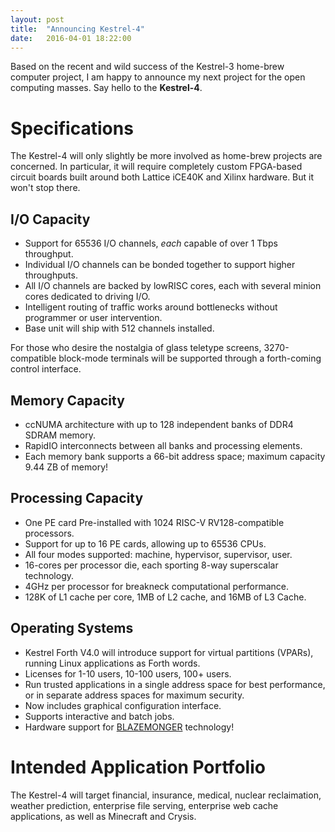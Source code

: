 ```yaml
---
layout: post
title:  "Announcing Kestrel-4"
date:   2016-04-01 18:22:00
---
```


Based on the recent and wild success of the Kestrel-3 home-brew computer project,
I am happy to announce my next project for the open computing masses.
Say hello to the <b>Kestrel-4</b>.

# Specifications

The Kestrel-4 will only slightly be more involved as home-brew projects are concerned.
In particular, it will require completely custom FPGA-based circuit boards
built around both Lattice iCE40K and Xilinx hardware.  But it won't stop there.

## I/O Capacity

* Support for 65536 I/O channels, *each* capable of over 1 Tbps throughput.
* Individual I/O channels can be bonded together to support higher throughputs.
* All I/O channels are backed by lowRISC cores, each with several minion cores dedicated to driving I/O.
* Intelligent routing of traffic works around bottlenecks without programmer or user intervention.
* Base unit will ship with 512 channels installed.

For those who desire the nostalgia of glass teletype screens,
3270-compatible block-mode terminals will be supported through a forth-coming control interface.

## Memory Capacity

* ccNUMA architecture with up to 128 independent banks of DDR4 SDRAM memory.
* RapidIO interconnects between all banks and processing elements.
* Each memory bank supports a 66-bit address space; maximum capacity 9.44 ZB of memory!

## Processing Capacity

* One PE card Pre-installed with 1024 RISC-V RV128-compatible processors.
* Support for up to 16 PE cards, allowing up to 65536 CPUs.
* All four modes supported: machine, hypervisor, supervisor, user.
* 16-cores per processor die, each sporting 8-way superscalar technology.
* 4GHz per processor for breakneck computational performance.
* 128K of L1 cache per core, 1MB of L2 cache, and 16MB of L3 Cache.

## Operating Systems

* Kestrel Forth V4.0 will introduce support for virtual partitions (VPARs), running Linux applications as Forth words.
* Licenses for 1-10 users, 10-100 users, 100+ users.
* Run trusted applications in a single address space for best performance, or in separate address spaces for maximum security.
* Now includes graphical configuration interface.
* Supports interactive and batch jobs.
* Hardware support for [BLAZEMONGER](http://www.ding.net/blaze/) technology!

# Intended Application Portfolio

The Kestrel-4 will target
financial, insurance, medical, nuclear reclaimation, weather prediction, enterprise file serving, enterprise web cache applications,
as well as Minecraft and Crysis.

